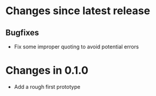 # Changes since latest release

## Bugfixes

-   Fix some improper quoting to avoid potential errors

# Changes in 0.1.0

-   Add a rough first prototype

